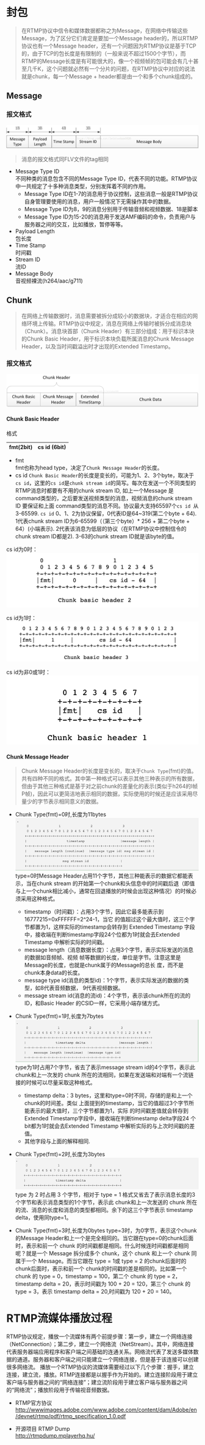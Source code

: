 # 封包
> 在RTMP协议中信令和媒体数据都称之为Message，在网络中传输这些Message，为了区分它们肯定是要加一个Message header的，所以RTMP协议也有一个Message header，还有一个问题因为RTMP协议是基于TCP的，由于TCP的包长度是有限制的（一般来说不超过1500个字节），而RTMP的Message长度是有可能很大的，像一个视频帧的包可能会有几十甚至几千K，这个问题就必然有一个分片的问题，在RTMP协议中对应的说法就是chunk，每一个Message + header都是由一个和多个chunk组成的。

## Message
### 报文格式
![报文格式](./image/rtmp-message.jpeg)
> 消息的报文格式同FLV文件的tag相同
- Message Type ID  
不同种类的消息包含不同的Message Type ID，代表不同的功能。RTMP协议中一共规定了十多种消息类型，分别发挥着不同的作用。
  - Message Type ID在1-7的消息用于协议控制，这些消息一般是RTMP协议自身管理要使用的消息，用户一般情况下无需操作其中的数据。
  - Message Type ID为8，9的消息分别用于传输音频和视频数据、18是脚本
  - Message Type ID为15-20的消息用于发送AMF编码的命令，负责用户与服务器之间的交互，比如播放，暂停等等。
-  Payload Length  
包长度
- Time Stamp  
时间戳
- Stream ID  
流ID
- Message Body  
音视频裸流(h264/aac/g711)

## Chunk
> 在网络上传输数据时，消息需要被拆分成较小的数据块，才适合在相应的网络环境上传输。RTMP协议中规定，消息在网络上传输时被拆分成消息块（Chunk）。消息块首部（Chunk Header）有三部分组成：用于标识本块的Chunk Basic Header，用于标识本块负载所属消息的Chunk Message Header，以及当时间戳溢出时才出现的Extended Timestamp。
### 报文格式
![报文格式](./image/rtmp-chunk.jpeg)

#### Chunk Basic Header  
格式

fmt(2bit) | cs id (6bit) 
---|---

- fmt  
fmt也称为head type，决定了`Chunk Message Header`的长度。  
- cs id
`Chunk Basic Header`的长度是变长的，可能为1、2、3个byte，取决于`cs id`，这里的`cs id`是`chunk stream id`的简写。每次在发送一个不同类型的RTMP消息时都要有不用的chunk stream ID, 如上一个Message 是command类型的，之后要发送视频类型的消息，视频消息的chunk stream ID 要保证和上面 command类型的消息不同。协议最大支持65597个`cs id `从3-65599. `cs id` 0、1、2为协议保留，0代表ID是64~319(第二个byte + 64). 1代表chunk stream ID为6-65599（（第三个byte）* 256 + 第二个byte + 64）(小端表示). 2代表该消息为低层的协议（在RTMP协议中控制信令的chunk stream ID都是2). 3-63的chunk stream ID就是该byte的值。

cs id为0时：
![报文格式](./image/rtmp-csid0.png)

cs id为1时：
![报文格式](./image/rtmp-csid1.png)

cs id为非0或1时：
![报文格式](./image/rtmp-csid-other.png)

#### Chunk Message Header
> Chunk Message Header的长度是变长的，取决于`Chunk Type`(fmt)的值。共有四种不同的格式。其中第一种格式可以表示其他三种表示的所有数据，但由于其他三种格式是基于对之前chunk的差量化的表示(类似于h264的I帧P帧)，因此可以更简洁地表示相同的数据，实际使用的时候还是应该采用尽量少的字节表示相同意义的数据。

  - Chunk Type(fmt)=0时,长度为11bytes  
  ![fmt=0](./image/rtmp-chunktype0.png)  
  type=0时Message Header占用11个字节，其他三种能表示的数据它都能表示，当在chunk stream 的开始第一个chunk和头信息中的时间戳后退（即值与上一个chunk相比减小，通常在回退播放的时候会出现这种情况）的时候必须采用这种格式。
    - timestamp（时间戳）：占用3个字节，因此它最多能表示到16777215=0xFFFFFF=2^24-1，当它
的值超过这个最大值时，这三个字节都置为1，这样实际的timestamp会转存到 Extended
Timestamp 字段中，接收端在判断timestamp字段24个位都为1时就会去Extended Timestamp
中解析实际的时间戳。
    - message length（消息数据长度）：占用3个字节，表示实际发送的消息的数据如音频帧、视频
帧等数据的长度，单位是字节。注意这里是Message的长度，也就是chunk属于的Message的总长
度，而不是chunk本身data的长度。
    - message type id(消息的类型id)：1个字节，表示实际发送的数据的类型，如8代表音频数据，
9代表视频数据。
    - message stream id(消息的流id)：4个字节，表示该chunk所在的流的ID，和Basic Header
的CSID一样，它采用小端存储方式。

  - Chunk Type(fmt)=1时,长度为7bytes  
  ![fmt=0](./image/rtmp-chunktype1.png)  
  type为1时占用7个字节，省去了表示message stream id的4个字节，表示此chunk和上一次发的 chunk 所在的流相同，如果在发送端和对端有一个流链接的时候可以尽量采取这种格式。
    - timestamp delta：3 bytes，这里和type=0时不同，存储的是和上一个chunk的时间差。类似
上面提到的timestamp，当它的值超过3个字节所能表示的最大值时，三个字节都置为1，实际
的时间戳差值就会转存到Extended Timestamp字段中，接收端在判断timestamp delta字段24
个bit都为1时就会去Extended Timestamp 中解析实际的与上次时间戳的差值。
    - 其他字段与上面的解释相同.

  - Chunk Type(fmt)=2时,长度为3bytes 
  ![fmt=0](./image/rtmp-chunktype2.png)  
  type 为 2 时占用 3 个字节，相对于 type = 1 格式又省去了表示消息长度的3个字节和表示消息类型的1个字节，表示此 chunk和上一次发送的 chunk 所在的流、消息的长度和消息的类型都相同。余下的这三个字节表示 timestamp delta，使用同type=1。
  
   - Chunk Type(fmt)=3时,长度为0bytes 
   type=3时，为0字节，表示这个chunk的Message Header和上一个是完全相同的。当它跟在type=0的chunk后面时，表示和前一个 chunk 的时间戳都是相同。什么时候连时间戳都是相同呢？就是一个 Message 拆分成多个 chunk，这个 chunk 和上一个 chunk 同属于一个 Message。而当它跟在 type = 1或 type = 2 的chunk后面时的chunk后面时，表示和前一个 chunk的时间戳的差是相同的。比如第一个 chunk 的 type = 0，timestamp = 100，第二个 chunk 的 type = 2，timestamp delta = 20，表示时间戳为 100 + 20 = 120，第三个 chunk 的 type = 3，表示 timestamp delta = 20,时间戳为 120 + 20 = 140。
  
# RTMP流媒体播放过程
RTMP协议规定，播放一个流媒体有两个前提步骤：第一步，建立一个网络连接（NetConnection）；第二步，建立一个网络流（NetStream）。其中，网络连接代表服务器端应用程序和客户端之间基础的连通关系。网络流代表了发送多媒体数据的通道。服务器和客户端之间只能建立一个网络连接，但是基于该连接可以创建很多网络流。
播放一个RTMP协议的流媒体需要经过以下几个步骤：握手，建立连接，建立流，播放。RTMP连接都是以握手作为开始的。建立连接阶段用于建立客户端与服务器之间的“网络连接”；建立流阶段用于建立客户端与服务器之间的“网络流”；播放阶段用于传输视音频数据。

- RTMP官方协议
http://wwwimages.adobe.com/www.adobe.com/content/dam/Adobe/en/devnet/rtmp/pdf/rtmp_specification_1.0.pdf

- 开源项目 RTMP Dump  
http://rtmpdump.mplayerhq.hu/
